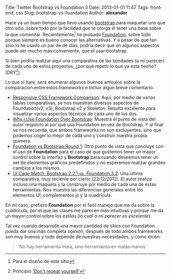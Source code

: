 Title: Twitter Bootstrap vs Foundation 3
Date: 2013-01-01 11:47
Tags: front-end, css
Slug: bootstrap-vs-foundation
Author: __alexander__

Hace ya un buen tiempo que llevo usando [bootstrap][bootstrap] para maquetar uno que otro sitio, sobre todo por la facilidad que te otorga el tener una base sobre la que comenzar. Recientemente[^1] he probado [Foundation][foundation], sobre todo porque siempre es bueno conocer las alternativas. Y a pesar de que tan solo lo he usado un par de de días, podría decir que en algunos aspectos puede ser mucho más conveniente, que el usar bootstrap.

Si bien podría realizar aquí una comparativa de las bondades (a mi parecer) de cada uno de estos proyectos, ¿por qué repetir lo que ya esta hecho? (DRY[^2])

Lo que sí haré, será enumerar algunos buenos artículos sobre la comparación entre estos frameworks e incluir algun breve comentario.

* [Responsive CSS Framework Comparison][1]: Aquí, por medio de varias tablas comparativas, se nos muestran diversos aspectos de Foundation(v2, v3), Bootstrap v2 y Skeleton. Resulta excelente para visualizar varios aspectos técnicos de cada uno de los dos.
* [Why I Use Foundation Over Bootstrap][2]: Muestra el punto de vista del autor respecto al por qué usa Foundation en vez de Bootstrap. Y al final se nos recuerda, que ambos frameworks no son excluyentes, sino que podemos coger lo mejor de cada uno y construir nuestra propia quimera.
* [Foundation vs Bootstrap:Round 1][3]: Otro punto de vista que concluye con el uso de **Foundation** para el caso de que gustemos tener un mayor control sobre la interfaz y **Bootstrap** para cuando deseemos tener un set de elementos gráficos predefinidos y no esperemos realizar grandes cambios a los mismos.
* [UI Cage Match: Bootstrap 2.2.1 vs. Foundation 3.2][4]: Una última comparativa, muy reciente por cierto (22/12/2012). El autor realiza incluso una maqueta y la construye por medio de cada una de estas herramientas. Nos muestra las diferencias generales entre los elementos UI, complementos js y la cuadrícula.

En mi caso, prefiero **Foundation** por el facil manejo que me da sobre la cuadrícula, por el que las clases me parecen más intuitivas y porque me da un mayor control sobre los estilos (*lo cual a mi parecer es excelente*).

Tal vez cuando desarrolle una mayor cantidad de sitios con Foundation pueda dar una más completa opinion, después de todo ambos frameworks son muy buenos y todo depende de nuestras necesidades, y como dicen:
    
> 'No hay herramienta mala, sino herramienta en malas manos'


[^1]: Para el diseño de este sitio
[^2]: Principio ['Don't repeat yourself'][DRY]

[bootstrap]: http://twitter.github.com/bootstrap/
[foundation]: http://foundation.zurb.com/
[DRY]: http://en.wikipedia.org/wiki/Don't_repeat_yourself
[1]: http://responsive.vermilion.com/compare.php
[2]: http://nicinabox.com/blog/why-i-use-foundation-over-bootstrap/
[3]: http://ivanmendoza.net/diseno-web-2/foundation-vs-bootstrap-round-1
[4]: http://ui-cloud.com/ui-cage-match-bootstrap-2-2-1-vs-foundation-3-2/
